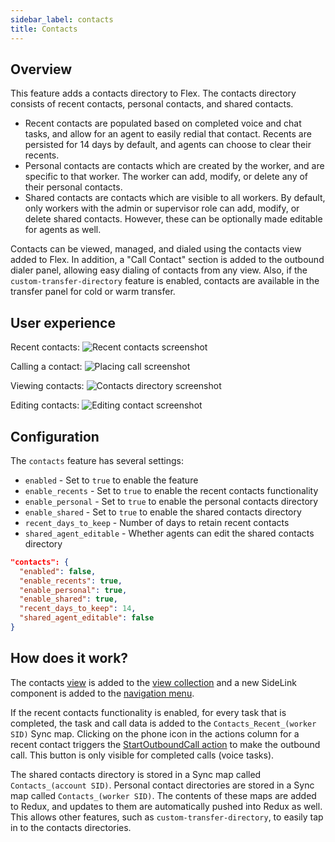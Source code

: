 ```yaml
---
sidebar_label: contacts
title: Contacts
---
```


## Overview

This feature adds a contacts directory to Flex. The contacts directory consists of recent contacts, personal contacts, and shared contacts.

- Recent contacts are populated based on completed voice and chat tasks, and allow for an agent to easily redial that contact. Recents are persisted for 14 days by default, and agents can choose to clear their recents.
- Personal contacts are contacts which are created by the worker, and are specific to that worker. The worker can add, modify, or delete any of their personal contacts.
- Shared contacts are contacts which are visible to all workers. By default, only workers with the admin or supervisor role can add, modify, or delete shared contacts. However, these can be optionally made editable for agents as well.

Contacts can be viewed, managed, and dialed using the contacts view added to Flex. In addition, a "Call Contact" section is added to the outbound dialer panel, allowing easy dialing of contacts from any view. Also, if the `custom-transfer-directory` feature is enabled, contacts are available in the transfer panel for cold or warm transfer.

## User experience

Recent contacts:
![Recent contacts screenshot](/img/features/contacts/recents.png)

Calling a contact:
![Placing call screenshot](/img/features/contacts/place-call.png)

Viewing contacts:
![Contacts directory screenshot](/img/features/contacts/contacts.png)

Editing contacts:
![Editing contact screenshot](/img/features/contacts/edit-contact.png)

## Configuration

The `contacts` feature has several settings:

- `enabled` - Set to `true` to enable the feature
- `enable_recents` - Set to `true` to enable the recent contacts functionality
- `enable_personal` - Set to `true` to enable the personal contacts directory
- `enable_shared` - Set to `true` to enable the shared contacts directory
- `recent_days_to_keep` - Number of days to retain recent contacts
- `shared_agent_editable` - Whether agents can edit the shared contacts directory

```json
"contacts": {
  "enabled": false,
  "enable_recents": true,
  "enable_personal": true,
  "enable_shared": true,
  "recent_days_to_keep": 14,
  "shared_agent_editable": false
}
```

## How does it work?

The contacts [view](https://www.twilio.com/docs/flex/developer/ui/custom-views-and-routes) is added to the [view collection](https://assets.flex.twilio.com/docs/releases/flex-ui/2.4.1/programmable-components/components/ViewCollection/) and a new SideLink component is added to the [navigation menu](https://assets.flex.twilio.com/docs/releases/flex-ui/2.4.1/programmable-components/components/SideNav/).

If the recent contacts functionality is enabled, for every task that is completed, the task and call data is added to the `Contacts_Recent_(worker SID)` Sync map. Clicking on the phone icon in the actions column for a recent contact triggers the [StartOutboundCall action](https://assets.flex.twilio.com/docs/releases/flex-ui/2.4.1/ui-actions/Actions/#StartOutboundCall) to make the outbound call. This button is only visible for completed calls (voice tasks).

The shared contacts directory is stored in a Sync map called `Contacts_(account SID)`. Personal contact directories are stored in a Sync map called `Contacts_(worker SID)`. The contents of these maps are added to Redux, and updates to them are automatically pushed into Redux as well. This allows other features, such as `custom-transfer-directory`, to easily tap in to the contacts directories.